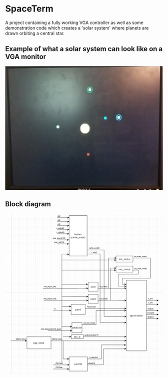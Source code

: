 # SpaceTerm
A project containing a fully working VGA controller as well as some demonstration code which creates a 'solar system' where planets are drawn orbiting a central star.



## Example of what a solar system can look like on a VGA monitor
![Screenshot](https://raw.githubusercontent.com/JustinLeFever/SpaceTerm/master/screenExample.PNG)



## Block diagram
![Screenshot](https://raw.githubusercontent.com/JustinLeFever/SpaceTerm/master/block_diagram.PNG)
